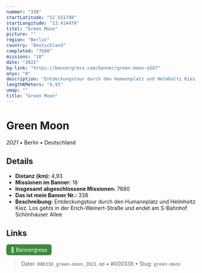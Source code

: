 ```yaml
---
nummer: "338"
startLatitude: "52.551748"
startLongitude: "13.414479"
titel: "Green Moon"
picture: ""
region: "Berlin"
country: "Deutschland"
completed: "7680"
missions: "18"
date: "2021"
bg-link: "https://bannergress.com/banner/green-moon-a5d7"
onyx: "0"
description: "Entdeckungstour durch den Humannplatz und Helmholtz Kiez. Los gehts in der Erich-Weinert-Straße und endet am S-Bahnhof Schönhauser Allee"
lengthKMeters: "4,93"
umap: ""
title: "Green Moon"
---
```

# Green Moon

*2021* • Berlin • Deutschland



## Details
- **Distanz (km):** 4,93
- **Missionen im Banner:** 18
- **Insgesamt abgeschlossene Missionen:** 7680
- **Das ist mein Banner Nr.:** 338
- **Beschreibung:** Entdeckungstour durch den Humannplatz und Helmholtz Kiez. Los gehts in der Erich-Weinert-Straße und endet am S-Bahnhof Schönhauser Allee


## Links
<div style="margin-top: 0.5em;">
<a href="https://bannergress.com/banner/green-moon-a5d7" target="_blank" style="display:inline-block;margin-right:8px;padding:6px 12px;background-color:#3c8b3c;color:white;text-decoration:none;border-radius:6px;">🔗 Bannergress</a>

</div>


> Datei: `000338_green-moon_2021.md` • #000338 • Slug: `green-moon`

